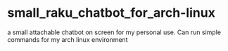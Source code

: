 # small_raku_chatbot_for_arch-linux
a small attachable chatbot on screen for my personal use. Can run simple commands for my arch linux environment
